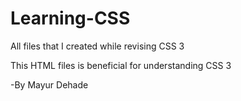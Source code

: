 # Learning-CSS
All files that I created while revising CSS 3

This HTML files is beneficial for understanding CSS 3

-By Mayur Dehade
